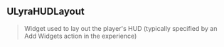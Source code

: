 ## ULyraHUDLayout

> Widget used to lay out the player's HUD (typically specified by an Add Widgets action in the experience)

